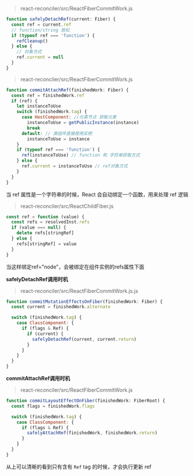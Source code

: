 >react-reconciler/src/ReactFiberCommitWork.js
```jsx
function safelyDetachRef(current: Fiber) {
  const ref = current.ref
  // function/string 放松
  if (typeof ref === 'function') {
    refCleanup()
  } else {
    // 对象方式
    ref.current = null
  }
}
```
> react-reconciler/src/ReactFiberCommitWork.js
```jsx
function commitAttachRef(finishedWork: Fiber) {
  const ref = finishedWork.ref
  if (ref) {
    let instanceToUse
    switch (finishedWork.tag) {
      case HostComponent: //元素节点 获取元素
        instanceToUse = getPublicInstance(instance)
        break
      default: // 类组件直接使用实例
        instanceToUse = instance
    }
    if (typeof ref === 'function') {
      ref(instanceToUse) // function 和 字符串获取方式
    } else {
      ref.current = instanceToUse // ref对象方式
    }
  }
}
```
当 ref 属性是一个字符串的时候，React 会自动绑定一个函数，用来处理 ref 逻辑
>react-reconciler/src/ReactChildFiber.js
```jsx
const ref = function (value) {
  const refs = resolvedInst.refs
  if (value === null) {
    delete refs[stringRef]
  } else {
    refs[stringRef] = value
  }
}
```
当这样绑定ref="node"，会被绑定在组件实例的refs属性下面

**safelyDetachRef调用时机**
>react-reconciler/src/ReactFiberCommitWork.js.js
```jsx
function commitMutationEffectsOnFiber(finishedWork: Fiber) {
  const current = finishedWork.alternate

  switch (finishedWork.tag) {
    case ClassComponent: {
      if (flags & Ref) {
        if (current) {
          safelyDetachRef(current, current.return)
        }
      }
    }
  }
}
```
**commitAttachRef调用时机**
>react-reconciler/src/ReactFiberCommitWork.js
```jsx
function commitLayoutEffectOnFiber(finishedWork: FiberRoot) {
  const flags = finishedWork.flags

  switch (finishedWork.tag) {
    case ClassComponent: {
      if (flags & Ref) {
        safelyAttachRef(finishedWork, finishedWork.return)
      }
    }
  }
}
```
从上可以清晰的看到只有含有 `Ref` tag 的时候，才会执行更新 ref
